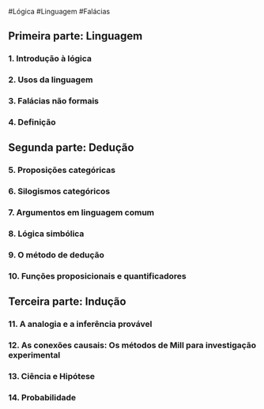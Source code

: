 #Lógica #Linguagem #Falácias
## Primeira parte: Linguagem

### 1. Introdução à lógica


### 2. Usos da linguagem


### 3. Falácias não formais


### 4. Definição


## Segunda parte: Dedução

### 5. Proposições categóricas


### 6. Silogismos categóricos


### 7. Argumentos em linguagem comum


### 8. Lógica simbólica


### 9. O método de dedução


### 10. Funções proposicionais e quantificadores


## Terceira parte: Indução

### 11. A analogia e a inferência provável


### 12. As conexões causais: Os métodos de Mill para investigação experimental


### 13. Ciência e Hipótese


### 14. Probabilidade


















